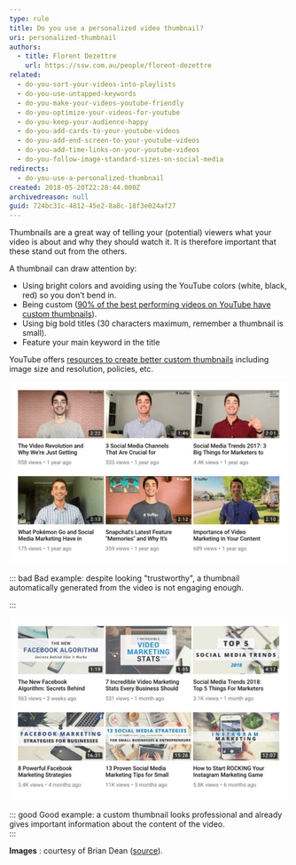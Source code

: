 ```yaml
---
type: rule
title: Do you use a personalized video thumbnail?
uri: personalized-thumbnail
authors:
  - title: Florent Dezettre
    url: https://ssw.com.au/people/florent-dezettre
related:
  - do-you-sort-your-videos-into-playlists
  - do-you-use-untapped-keywords
  - do-you-make-your-videos-youtube-friendly
  - do-you-optimize-your-videos-for-youtube
  - do-you-keep-your-audience-happy
  - do-you-add-cards-to-your-youtube-videos
  - do-you-add-end-screen-to-your-youtube-videos
  - do-you-add-time-links-on-your-youtube-videos
  - do-you-follow-image-standard-sizes-on-social-media
redirects:
  - do-you-use-a-personalized-thumbnail
created: 2018-05-20T22:28:44.000Z
archivedreason: null
guid: 724bc31c-4812-45e2-8a8c-18f3e024af27
---
```


Thumbnails are a great way of telling your (potential) viewers what your video is about and why they should watch it. It is therefore important that these stand out from the others.

<!--endintro-->

A thumbnail can draw attention by:



* Using bright colors and avoiding using the YouTube colors (white, black, red) so you don’t bend in.
* Being custom ([90% of the best performing videos on YouTube have custom thumbnails](https://creatoracademy.youtube.com/page/lesson/thumbnails#strategies-zippy-link-2)).
* Using big bold titles (30 characters maximum, remember a thumbnail is small).
* Feature your main keyword in the title


YouTube offers [resources to create better custom thumbnails](https://support.google.com/youtube/answer/72431?hl=en) including image size and resolution, policies, etc.

![](thumbnail_bad.png)

::: bad
Bad example: despite looking "trustworthy", a thumbnail automatically generated from the video is not engaging enough.

:::


![](thumbnail_good.png) 

::: good
Good example: a custom thumbnail looks professional and already gives important information about the content of the video.  
:::

 **Images** : courtesy of Brian Dean ([source](https://backlinko.com/grow-youtube-channel)).
